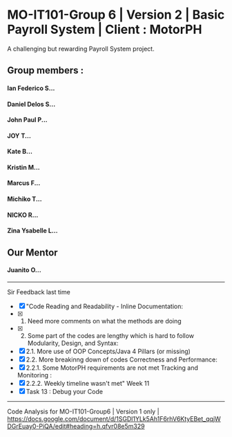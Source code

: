 # MO-IT101-Group 6 | Version 2 | Basic Payroll System | Client : MotorPH

A challenging but rewarding Payroll System project. 


## Group members :

#### Ian Federico S...
#### Daniel Delos S...
#### John Paul P...
#### JOY T...
#### Kate B...
#### Kristin M...
#### Marcus F...
#### Michiko T...
#### NICKO R...
#### Zina Ysabelle L...

## Our Mentor  

#### Juanito O...

----------------------------------------------------------------------------
Sir Feedback last time
 - [x] "Code Reading and Readability - Inline Documentation:
 - [x] 1. Need more comments on what the methods are doing
 - [x] 2. Some part of the codes are lengthy which is hard to follow Modularity, Design, and Syntax:
 - [x] 2.1. More use of OOP Concepts/Java 4 Pillars (or missing)
 - [x] 2.2. More breakinng down of codes Correctness and Performance:
 - [x] 2.2.1. Some MotorPH requirements are not met Tracking and Monitoring :
 - [x] 2.2.2. Weekly timeline wasn't met"
 Week 11
 - [x] Task 13 : Debug your Code
----------------------------------------------------------------------------
Code Analysis for MO-IT101-Group6 | Version 1 only | https://docs.google.com/document/d/1SGDl1YLk5Ah1F6rhV6KtyEBet_qqjWDGrEuay0-PiQA/edit#heading=h.qfvr08e5m329

